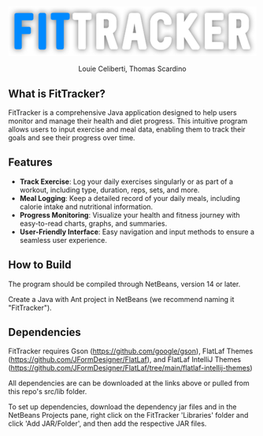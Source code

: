 <p align="center">
  <img src="src/assets/FitTrackerLogo.png" alt="FitTracker Logo" />
</p>

<p align="center">
  Louie Celiberti, Thomas Scardino
</p>


## What is FitTracker?

FitTracker is a comprehensive Java application designed to help users monitor and manage their health and diet progress. This intuitive program allows users to input exercise and meal data, enabling them to track their goals and see their progress over time.

## Features

- **Track Exercise**: Log your daily exercises singularly or as part of a workout, including type, duration, reps, sets, and more.
- **Meal Logging**: Keep a detailed record of your daily meals, including calorie intake and nutritional information.
- **Progress Monitoring**: Visualize your health and fitness journey with easy-to-read charts, graphs, and summaries.
- **User-Friendly Interface**: Easy navigation and input methods to ensure a seamless user experience.

## How to Build

The program should be compiled through NetBeans, version 14 or later. 

Create a Java with Ant project in NetBeans (we recommend naming it "FitTracker").

## Dependencies

FitTracker requires Gson (https://github.com/google/gson), FlatLaf Themes (https://github.com/JFormDesigner/FlatLaf), and FlatLaf IntelliJ Themes (https://github.com/JFormDesigner/FlatLaf/tree/main/flatlaf-intellij-themes)

All dependencies are can be downloaded at the links above or pulled from this repo's src/lib folder.

To set up dependencies, download the dependency jar files and in the NetBeans Projects pane, right click on the FitTracker 'Libraries' folder and click 'Add JAR/Folder', and then add the respective JAR files.

